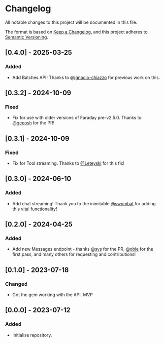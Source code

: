 # Changelog

All notable changes to this project will be documented in this file.

The format is based on [Keep a Changelog](https://keepachangelog.com/en/1.0.0/),
and this project adheres to [Semantic Versioning](https://semver.org/spec/v2.0.0.html).

## [0.4.0] - 2025-03-25

### Added

- Add Batches API! Thanks to [@ignacio-chiazzo](https://github.com/ignacio-chiazzo) for previous work on this.

## [0.3.2] - 2024-10-09

### Fixed

- Fix for use with older versions of Faraday pre-v2.5.0. Thanks to [@geeosh](https://github.com/geeosh) for the PR!

## [0.3.1] - 2024-10-09

### Fixed

- Fix for Tool streaming. Thanks to [@Leteyski](https://github.com/Leteyski) for this fix!

## [0.3.0] - 2024-06-10

### Added

- Add chat streaming! Thank you to the inimitable [@swombat](https://github.com/swombat) for adding this vital functionality!

## [0.2.0] - 2024-04-25

### Added

- Add new Messages endpoint - thanks [@svs](https://github.com/svs) for the PR, [@obie](https://github.com/obie) for the first pass, and many others for requesting and contributions!

## [0.1.0] - 2023-07-18

### Changed

- Got the gem working with the API. MVP

## [0.0.0] - 2023-07-12

### Added

- Initialise repository.
